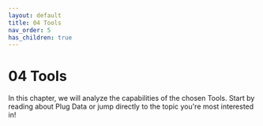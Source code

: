 ```yaml
---
layout: default
title: 04 Tools
nav_order: 5
has_children: true
---
```


# 04 Tools

In this chapter, we will analyze the capabilities of the chosen Tools. Start by reading about Plug Data or jump directly to the topic you're most interested in!
